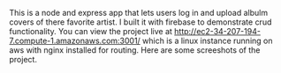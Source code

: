 This is a node and express app that lets users log in and upload albulm covers of there favorite artist. I built it with 
firebase to demonstrate crud functionality. You can view the project live at http://ec2-34-207-194-7.compute-1.amazonaws.com:3001/
which is a linux instance running on aws with nginx installed for routing. Here are some screeshots of the project. 
